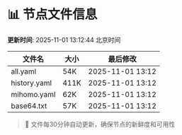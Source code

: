 # 📊 节点文件信息

**更新时间**: 2025-11-01 13:12:44 北京时间

| 文件名 | 大小 | 最后修改 |
|--------|------|----------|
| all.yaml | 54K | 2025-11-01 13:12 |
| history.yaml | 411K | 2025-11-01 13:12 |
| mihomo.yaml | 62K | 2025-11-01 13:12 |
| base64.txt | 57K | 2025-11-01 13:12 |

> 🔄 文件每30分钟自动更新，确保节点的新鲜度和可用性
